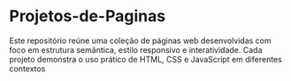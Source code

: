 # Projetos-de-Paginas
Este repositório reúne uma coleção de páginas web desenvolvidas com foco em estrutura semântica, estilo responsivo e interatividade. Cada projeto demonstra o uso prático de HTML, CSS e JavaScript em diferentes contextos
